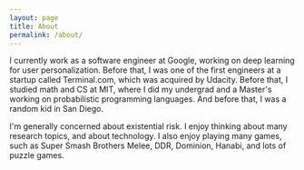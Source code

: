 ```yaml
---
layout: page
title: About
permalink: /about/
---
```


I currently work as a software engineer at Google, working on deep learning for user personalization.
Before that, I was one of the first engineers at a startup called Terminal.com, which was acquired by Udacity.
Before that, I studied math and CS at MIT, where I did my undergrad and a Master's working on probabilistic programming languages.
And before that, I was a random kid in San Diego.

I'm generally concerned about existential risk.  I enjoy thinking about many research topics, and about technology.
I also enjoy playing many games, such as Super Smash Brothers Melee, DDR, Dominion, Hanabi, and lots of puzzle games.
